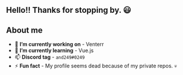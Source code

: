 ## Hello!! Thanks for stopping by. 😃

## About me

- 🔭 **I’m currently working on** - Venterr
- 🌱 **I’m currently learning** - Vue.js
- 📫 **Discord tag** - `and249#0249`
- ⚡ **Fun fact** - My profile seems dead because of my private repos. 💀
